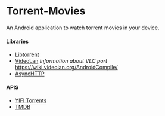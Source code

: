 Torrent-Movies
==============

An Android application to watch torrent movies in your device.

#### Libraries
- [Libtorrent](https://github.com/rakshasa/libtorrent)
- [VideoLan](http://git.videolan.org/?p=vlc-ports/android.git;a=summary)
  _Information about VLC port_ https://wiki.videolan.org/AndroidCompile/
- [AsyncHTTP](http://git.videolan.org/?p=vlc-ports/android.git;a=summary)


#### APIS
- [YIFI Torrents](https://yify-torrents.com/api/)
- [TMDB](https://www.themoviedb.org/documentation/api)
